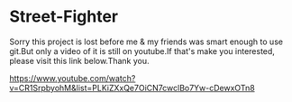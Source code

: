 # Street-Fighter

Sorry this project is lost before me & my friends was smart enough to use git.But only a video of it is still on youtube.If that's make you interested, please visit this link below.Thank you.

https://www.youtube.com/watch?v=CR1SrpbyohM&list=PLKiZXxQe7OiCN7cwclBo7Yw-cDewxOTn8

